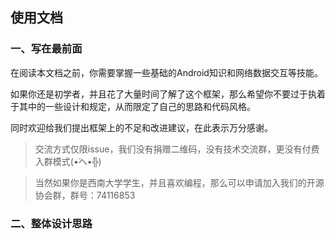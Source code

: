 ## 使用文档 ##

### 一、写在最前面 ###

在阅读本文档之前，你需要掌握一些基础的Android知识和网络数据交互等技能。

如果你还是初学者，并且花了大量时间了解了这个框架，那么希望你不要过于执着于其中的一些设计和规定，从而限定了自己的思路和代码风格。

同时欢迎给我们提出框架上的不足和改进建议，在此表示万分感谢。

> 交流方式仅限issue，我们没有捐赠二维码，没有技术交流群，更没有付费入群模式(•́へ•́╬)

> 当然如果你是西南大学学生，并且喜欢编程，那么可以申请加入我们的开源协会群，群号：74116853

### 二、整体设计思路 ###